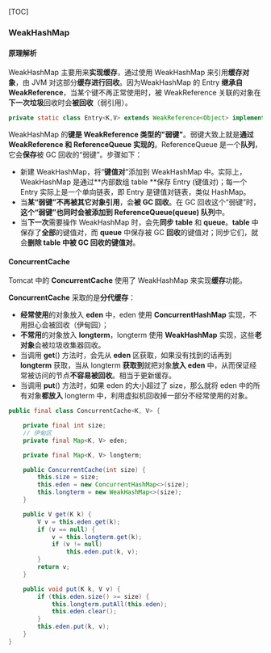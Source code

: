 [TOC]

### WeakHashMap

#### 原理解析

WeakHashMap 主要用来**实现缓存**，通过使用 WeakHashMap 来引用**缓存对象**，由 JVM 对这部分**缓存进行回收**。因为WeakHashMap 的 Entry **继承自 WeakReference**，当某个键不再正常使用时，被 WeakReference 关联的对象在**下一次垃圾**回收时会**被回收**（弱引用）。

```java
private static class Entry<K,V> extends WeakReference<Object> implements Map.Entry<K,V>
```

WeakHashMap 的**键是 WeakReference 类型的"弱键"**。弱键大致上就是**通过 WeakReference 和 ReferenceQueue 实现的**。ReferenceQueue 是一个**队列**，它会**保存**被 GC 回收的“弱键”。步骤如下：

- 新建 WeakHashMap，将“**键值对**”添加到 WeakHashMap 中。实际上，WeakHashMap 是通过**内部数组 table **保存 Entry (键值对)；每一个 Entry 实际上是一个单向链表，即 Entry 是键值对链表，类似 HashMap。
- 当**某“弱键”不再被其它对象引用**，会**被 GC 回收**。在 GC 回收这个“弱键”时，**这个“弱键”也同时会被添加到 ReferenceQueue(queue) 队列**中。
- 当**下一次**需要操作 WeakHashMap 时，会先**同步 table** 和 **queue**。**table** 中保存了**全部**的键值对，而 **queue** 中保存被 GC **回收**的键值对；同步它们，就会**删除 table 中被 GC 回收的键值对**。



#### ConcurrentCache

Tomcat 中的 **ConcurrentCache** 使用了 WeakHashMap 来实现**缓存**功能。

**ConcurrentCache** 采取的是**分代缓存**：

- **经常使用**的对象放入 **eden** 中，eden 使用 **ConcurrentHashMap** 实现，不用担心会被回收（伊甸园）；
- **不常用**的对象放入 **longterm**，longterm 使用 **WeakHashMap** 实现，这些**老对象**会被垃圾收集器回收。
- 当调用  **get**() 方法时，会先从 **eden** 区获取，如果没有找到的话再到 **longterm** 获取，当从 longterm **获取到**就把对象**放入 eden** 中，从而保证经常被访问的节点**不容易被回收**。相当于更新缓存。
- 当调用 **put**() 方法时，如果 eden 的大小超过了 size，那么就将 eden 中的所有对象**都放入** longterm 中，利用虚拟机回收掉一部分不经常使用的对象。

```java
public final class ConcurrentCache<K, V> {

    private final int size;
    // 伊甸区
    private final Map<K, V> eden;

    private final Map<K, V> longterm;

    public ConcurrentCache(int size) {
        this.size = size;
        this.eden = new ConcurrentHashMap<>(size);
        this.longterm = new WeakHashMap<>(size);
    }

    public V get(K k) {
        V v = this.eden.get(k);
        if (v == null) {
            v = this.longterm.get(k);
            if (v != null)
                this.eden.put(k, v);
        }
        return v;
    }

    public void put(K k, V v) {
        if (this.eden.size() >= size) {
            this.longterm.putAll(this.eden);
            this.eden.clear();
        }
        this.eden.put(k, v);
    }
}
```







